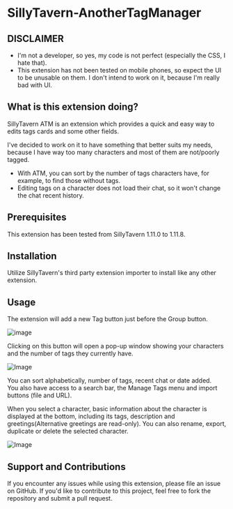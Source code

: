 # SillyTavern-AnotherTagManager

## DISCLAIMER
* I'm not a developer, so yes, my code is not perfect (especially the CSS, I hate that).
* This extension has not been tested on mobile phones, so expect the UI to be unusable on them. I don't intend to work on it, because I'm really bad with UI.

## What is this extension doing?

SillyTavern ATM is an extension which provides a quick and easy way to edits tags cards and some other fields.

I've decided to work on it to have something that better suits my needs, because I have way too many characters and most of them are not/poorly tagged.

* With ATM, you can sort by the number of tags characters have, for example, to find those without tags.
* Editing tags on a character does not load their chat, so it won't change the chat recent history.

## Prerequisites

This extension has been tested from SillyTavern 1.11.0 to 1.11.8.

## Installation

Utilize SillyTavern's third party extension importer to install like any other extension.

## Usage

The extension will add a new Tag button just before the Group button.

![image](https://github.com/sakhavhyand/SillyTavern-TagManager/assets/23568313/ee81ab43-b1ea-4a47-97f9-6b0fc948f0d7)

Clicking on this button will open a pop-up window showing your characters and the number of tags they currently have.

![Image](https://github.com/sakhavhyand/SillyTavern-AnotherTagManager/assets/23568313/529ac3dc-01da-4480-87ae-d808b39b6600)

You can sort alphabetically, number of tags, recent chat or date added.<br/>
You also have access to a search bar, the Manage Tags menu and import buttons (file and URL).

When you select a character, basic information about the character is displayed at the bottom, including its tags, description and greetings(Alternative greetings are read-only).
You can also rename, export, duplicate or delete the selected character.

![Image](https://github.com/sakhavhyand/SillyTavern-AnotherTagManager/assets/23568313/7602e825-23fd-4872-84d5-838ad23ca505)


## Support and Contributions

If you encounter any issues while using this extension, please file an issue on GitHub. If you'd like to contribute to this project, feel free to fork the repository and submit a pull request.
